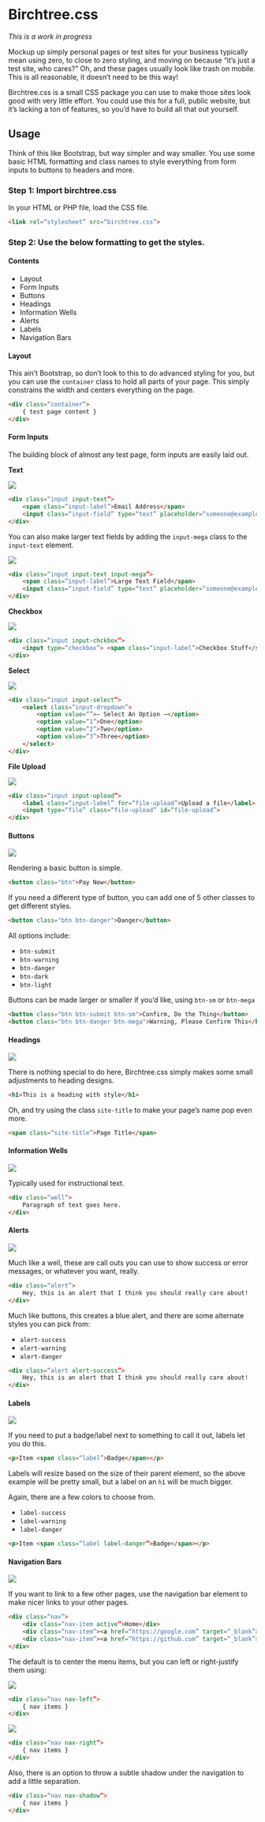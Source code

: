 # Birchtree.css

*This is a work in progress*

Mockup up simply personal pages or test sites for your business typically mean using zero, to close to zero styling, and moving on because “it’s just a test site, who cares?” Oh, and these pages usually look like trash on mobile. This is all reasonable, it doesn’t need to be this way!

Birchtree.css is a small CSS package you can use to make those sites look good with very little effort. You could use this for a full, public website, but it’s lacking a ton of features, so you’d have to build all that out yourself.

## Usage

Think of this like Bootstrap, but way simpler and way smaller. You use some basic HTML formatting and class names to style everything from form inputs to buttons to headers and more.

### Step 1: Import birchtree.css

In your HTML or PHP file, load the CSS file.

```html
<link rel=“stylesheet” src=“birchtree.css”>
```

### Step 2: Use the below formatting to get the styles.

#### Contents

* Layout
* Form Inputs
* Buttons
* Headings
* Information Wells
* Alerts
* Labels
* Navigation Bars

#### Layout

This ain’t Bootstrap, so don’t look to this to do advanced styling for you, but you can use the <code>container</code> class to hold all parts of your page. This simply constrains the width and centers everything on the page.

```html
<div class=“container”>
    { test page content }
</div>
```

#### Form Inputs

The building block of almost any test page, form inputs are easily laid out.

**Text**

![](img/text-input.png)

```html
<div class=“input input-text”>
    <span class=“input-label”>Email Address</span>
    <input class=“input-field” type=“text” placeholder=“someone@example.com” name=“email” value=“”>
</div>
```

You can also make larger text fields by adding the <code>input-mega</code> class to the <code>input-text</code> element.

![](img/text-input-large.png)

```html
<div class=“input input-text input-mega”>
    <span class=“input-label”>Large Text Field</span>
    <input class=“input-field” type=“text” placeholder=“someone@example.com” name=“email”>
</div>
```

**Checkbox**

![](img/checkbox.png)

```html
<div class=“input input-chckbox”>
    <input type=“checkbox”> <span class=“input-label”>Checkbox Stuff</span>
</div>
```

**Select**

![](img/select.png)

```html
<div class=“input input-select”>
    <select class=“input-dropdown”>
        <option value=“”>— Select An Option —</option>
        <option value=“1”>One</option>
        <option value=“2”>Two</option>
        <option value=“3”>Three</option>
    </select>
</div>
```

**File Upload**

![](img/upload.png)

```html
<div class=“input input-upload”>
    <label class=“input-label” for=“file-upload”>Upload a file</label>
    <input type=“file” class=“file-upload” id=“file-upload”>
</div>
```

#### Buttons

![](img/buttons.png)

Rendering a basic button is simple.

```html
<button class="btn">Pay Now</button>
```

If you need a different type of button, you can add one of 5 other classes to get different styles.

```html
<button class="btn btn-danger">Danger</button>
```

All options include:

* <code>btn-submit</code>
* <code>btn-warning</code>
* <code>btn-danger</code>
* <code>btn-dark</code>
* <code>btn-light</code>

Buttons can be made larger or smaller if you’d like, using <code>btn-sm</code> or <code>btn-mega</code>

```html
<button class="btn btn-submit btn-sm">Confirm, Do the Thing</button>
<button class="btn btn-danger btn-mega">Warning, Please Confirm This</button>
```

#### Headings

![](img/headings.png)

There is nothing special to do here, Birchtree.css simply makes some small adjustments to heading designs.

```html
<h1>This is a heading with style</h1>
```

Oh, and try using the class <code>site-title</code> to make your page’s name pop even more.

```html
<span class=“site-title”>Page Title</span>
```

#### Information Wells

![](img/wells.png)

Typically used for instructional text.

```html
<div class=“well”>
    Paragraph of text goes here.
</div>
```

#### Alerts

![](img/alerts.png)

Much like a well, these are call outs you can use to show success or error messages, or whatever you want, really.

```html
<div class=“alert”>
    Hey, this is an alert that I think you should really care about!
</div>
```

Much like buttons, this creates a blue alert, and there are some alternate styles you can pick from:

* <code>alert-success</code>
* <code>alert-warning</code>
* <code>alert-danger</code>

```html
<div class=“alert alert-success”>
    Hey, this is an alert that I think you should really care about!
</div>
```

#### Labels

![](img/labels.png)

If you need to put a badge/label next to something to call it out, labels let you do this.

```html
<p>Item <span class=“label”>Badge</span></p>
```

Labels will resize based on the size of their parent element, so the above example will be pretty small, but a label on an <code>h1</code> will be much bigger.

Again, there are a few colors to choose from.

* <code>label-success</code>
* <code>label-warning</code>
* <code>label-danger</code>

```html
<p>Item <span class=“label label-danger”>Badge</span></p>
```

#### Navigation Bars

![](img/nav.png)

If you want to link to a few other pages, use the navigation bar element to make nicer links to your other pages.

```html
<div class=“nav”>
    <div class=“nav-item active”>Home</div>
    <div class=“nav-item”><a href=“https://google.com” target=“_blank”>Google</a></div>
    <div class=“nav-item”><a href=“https://github.com” target=“_blank”>GitHub</a></div>
</div>
```

The default is to center the menu items, but you can left or right-justify them using:

![](img/nav-left.png)

```html
<div class=“nav nav-left”>
    { nav items }
</div>
```

![](img/nav-right.png)

```html
<div class=“nav nav-right”>
    { nav items }
</div>
```

Also, there is an option to throw a subtle shadow under the navigation to add a little separation.

```html
<div class=“nav nav-shadow”>
    { nav items }
</div>
```


